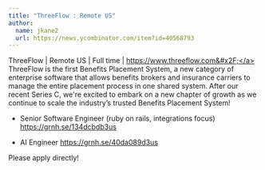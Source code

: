```yaml
---
title: "ThreeFlow : Remote US"
author:
  name: jkane2
  url: https://news.ycombinator.com/item?id=40568793
---
```

ThreeFlow | Remote US | Full time | <a href="https:&#x2F;&#x2F;www.threeflow.com&#x2F;" rel="nofollow">https:&#x2F;&#x2F;www.threeflow.com&#x2F;</a> ThreeFlow is the first Benefits Placement System, a new category of enterprise software that allows benefits brokers and insurance carriers to manage the entire placement process in one shared system. After our recent Series C, we&#x27;re excited to embark on a new chapter of growth as we continue to scale the industry’s trusted Benefits Placement System!

- Senior Software Engineer (ruby on rails, integrations focus) <a href="https:&#x2F;&#x2F;grnh.se&#x2F;134dcbdb3us" rel="nofollow">https:&#x2F;&#x2F;grnh.se&#x2F;134dcbdb3us</a>

- AI Engineer <a href="https:&#x2F;&#x2F;grnh.se&#x2F;40da089d3us" rel="nofollow">https:&#x2F;&#x2F;grnh.se&#x2F;40da089d3us</a>

Please apply directly!
